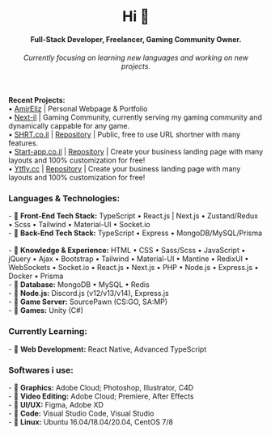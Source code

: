 <h1 align="center">Hi 👋</h1>
<h4 align="center">Full-Stack Developer, Freelancer, Gaming Community Owner.</h4>
<h6 align="center">Currently focusing on learning new languages and working on new projects.</h6><br>
<h7><b>Recent Projects:</b><br>
  • <a href="https://amireliz.co.il">AmirEliz</a> | Personal Webpage & Portfolio<br>
  • <a href="https://next-il.co.il">Next-il</a> | Gaming Community, currently serving my gaming community and dynamically cappable for any game.<br>
  • <a href="https://shrt.co.il">SHRT.co.il</a> | <a href="https://github.com/ShiNxz/ShortLinks">Repository</a> | Public, free to use URL shortner with many features.<br>
  • <a href="https://start-app.co.il">Start-app.co.il</a> | <a href="https://github.com/ShiNxz/StartAppNext">Repository</a> | Create your business landing page with many layouts and 100% customization for free!<br>
  • <a href="https://ytfly.cc">Ytfly.cc</a> | <a href="https://github.com/ShiNxz/xxx">Repository</a> | Create your business landing page with many layouts and 100% customization for free!<br>
</h7>
<h3>Languages & Technologies:</h3>
<p>
- 💬 <b>Front-End Tech Stack:</b> TypeScript • React.js | Next.js • Zustand/Redux • Scss • Tailwind • Material-UI • Socket.io<br>
- 💬 <b>Back-End Tech Stack:</b> TypeScript • Express • MongoDB/MySQL/Prisma<br><br>
- 💬 <b>Knowledge & Experience:</b> HTML • CSS • Sass/Scss • JavaScript • jQuery • Ajax • Bootstrap • Tailwind • Material-UI • Mantine • RedixUI • WebSockets • Socket.io • React.js • Next.js • PHP • Node.js • Express.js • Docker • Prisma<br>
- 💬 <b>Database:</b> MongoDB • MySQL • Redis<br>
- 💬 <b>Node.js:</b> Discord.js (v12/v13/v14), Express.js<br>
- 💬 <b>Game Server:</b> SourcePawn (CS:GO, SA:MP)<br>
- 💬 <b>Games:</b> Unity (C#)<br>
</p>
<h3>Currently Learning:</h3>
<p>
- 💬 <b>Web Development:</b> React Native, Advanced TypeScript<br>
</p>
<h3>Softwares i use:</h3>
<p>
- 💬 <b>Graphics:</b> Adobe Cloud; Photoshop, Illustrator, C4D<br>
- 💬 <b>Video Editing:</b> Adobe Cloud; Premiere, After Effects<br>
- 💬 <b>UI/UX:</b> Figma, Adobe XD<br>
- 💬 <b>Code:</b> Visual Studio Code, Visual Studio<br>
- 💬 <b>Linux:</b> Ubuntu 16.04/18.04/20.04, CentOS 7/8<br>
</p>
